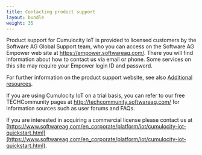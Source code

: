 ```yaml
---
title: Contacting product support
layout: bundle
weight: 35
---
```

Product support for Cumulocity IoT is provided to licensed customers by the Software AG Global Support team, who you can access on the Software AG Empower web site at https://empower.softwareag.com/. There you will find information about how to contact us via email or phone. Some services on this site may require your Empower login ID and password.

For further information on the product support website, see also [Additional resources](/about-doc/online-information).

If you are using Cumulocity IoT on a trial basis, you can refer to our free TECHCommunity pages at http://techcommunity.softwareag.com/ for information sources such as user forums and FAQs.

If you are interested in acquiring a commercial license please contact us at [https://www.softwareag.com/en_corporate/platform/iot/cumulocity-iot-quickstart.html](https://www.softwareag.com/en_corporate/platform/iot/cumulocity-iot-quickstart.html).
